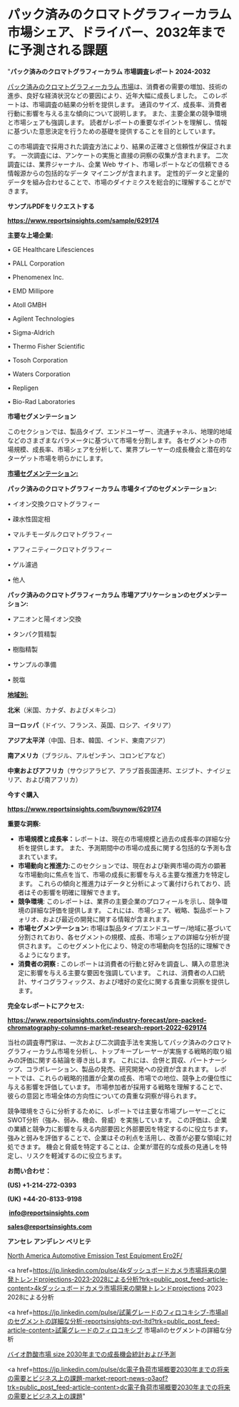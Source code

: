 # パック済みのクロマトグラフィーカラム市場シェア、ドライバー、2032年までに予測される課題

"<strong>パック済みのクロマトグラフィーカラム 市場調査レポート 2024-2032</strong>

<a href=https://www.reportsinsights.com/sample/629174>パック済みのクロマトグラフィーカラム 市場</a>は、消費者の需要の増加、技術の進歩、良好な経済状況などの要因により、近年大幅に成長しました。 このレポートは、市場調査の結果の分析を提供します。 通貨のサイズ、成長率、消費者行動に影響を与える主な傾向について説明します。 また、主要企業の競争環境と市場シェアも強調します。 読者がレポートの重要なポイントを理解し、情報に基づいた意思決定を行うための基礎を提供することを目的としています。

この市場調査で採用された調査方法により、結果の正確さと信頼性が保証されます。 一次調査には、アンケートの実施と直接の洞察の収集が含まれます。 二次調査には、業界ジャーナル、企業 Web サイト、市場レポートなどの信頼できる情報源からの包括的なデータ マイニングが含まれます。 定性的データと定量的データを組み合わせることで、市場のダイナミクスを総合的に理解することができます。

<strong><b>サンプルPDFをリクエストする</b></strong>

<a href=https://www.reportsinsights.com/sample/629174><strong><u>https://www.reportsinsights.com/sample/629174</u></strong></a>

<strong>主要な上場企業:</strong>

• GE Healthcare Lifesciences

• PALL Corporation

• Phenomenex Inc.

• EMD Millipore

• Atoll GMBH

• Agilent Technologies

• Sigma-Aldrich

• Thermo Fisher Scientific

• Tosoh Corporation

• Waters Corporation

• Repligen

• Bio-Rad Laboratories

<strong>市場セグメンテーション</strong>

このセクションでは、製品タイプ、エンドユーザー、流通チャネル、地理的地域などのさまざまなパラメータに基づいて市場を分割します。 各セグメントの市場規模、成長率、市場シェアを分析して、業界プレーヤーの成長機会と潜在的なターゲット市場を明らかにします。

<strong><u>市場セグメンテーション</u></strong><strong><u>:</u></strong>

<strong>パック済みのクロマトグラフィーカラム 市場タイプのセグメンテーション:</strong>

• イオン交換クロマトグラフィー

• 疎水性固定相

• マルチモーダルクロマトグラフィー

• アフィニティークロマトグラフィー

• ゲル濾過

• 他人

<strong>パック済みのクロマトグラフィーカラム 市場アプリケーションのセグメンテーション:</strong>

• アニオンと陽イオン交換

• タンパク質精製

• 樹脂精製

• サンプルの準備

• 脱塩

<strong><u>地域別</u></strong><strong><u>:</u></strong>

<strong>北米</strong>（米国、カナダ、およびメキシコ）

<strong>ヨーロッパ</strong>（ドイツ、フランス、英国、ロシア、イタリア）

<strong>アジア太平洋</strong>（中国、日本、韓国、インド、東南アジア）

<strong>南アメリカ</strong>（ブラジル、アルゼンチン、コロンビアなど）

<strong>中東およびアフリカ</strong>（サウジアラビア、アラブ首長国連邦、エジプト、ナイジェリア、および南アフリカ）

<strong>今すぐ購入</strong>

<a href=https://www.reportsinsights.com/buynow/629174><strong><u>https://www.reportsinsights.com/buynow/629174</u></strong></a>

<strong>重要な洞察:</strong>
<ul>
  <li><strong>市場規模と成長率：</strong>レポートは、現在の市場規模と過去の成長率の詳細な分析を提供します。 また、予測期間中の市場の成長に関する包括的な予測も含まれています。</li>
  <li><strong>市場動向と推進力:</strong>このセクションでは、現在および新興市場の両方の顕著な市場動向に焦点を当て、市場の成長に影響を与える主要な推進力を特定します。 これらの傾向と推進力はデータと分析によって裏付けられており、読者はその影響を明確に理解できます。</li>
  <li><strong>競争環境</strong>: このレポートは、業界の主要企業のプロフィールを示し、競争環境の詳細な評価を提供します。 これには、市場シェア、戦略、製品ポートフォリオ、および最近の開発に関する情報が含まれます。</li>
  <li><strong>市場セグメンテーション: </strong>市場は製品タイプ/エンドユーザー/地域に基づいて分割されており、各セグメントの規模、成長、市場シェアの詳細な分析が提供されます。 このセグメント化により、特定の市場動向を包括的に理解できるようになります。</li>
  <li><strong>消費者の洞察 : </strong>このレポートは消費者の行動と好みを調査し、購入の意思決定に影響を与える主要な要因を強調しています。 これは、消費者の人口統計、サイコグラフィックス、および嗜好の変化に関する貴重な洞察を提供します。</li>
</ul>
<strong>完全なレポートにアクセス:</strong>

<a href=https://www.reportsinsights.com/industry-forecast/pre-packed-chromatography-columns-market-research-report-2022-629174><strong><u><b>https://www.reportsinsights.com/industry-forecast/pre-packed-chromatography-columns-market-research-report-2022-629174</b></u></strong></a>

当社の調査専門家は、一次および二次調査手法を実施してパック済みのクロマトグラフィーカラム市場を分析し、トップキープレーヤーが実施する戦略的取り組みの評価に関する結論を導き出します。 これには、合併と買収、パートナーシップ、コラボレーション、製品の発売、研究開発への投資が含まれます。 レポートでは、これらの戦略的措置が企業の成長、市場での地位、競争上の優位性に与える影響を評価しています。 市場参加者が採用する戦略を理解することで、彼らの意図と市場全体の方向性についての貴重な洞察が得られます。

競争環境をさらに分析するために、レポートでは主要な市場プレーヤーごとにSWOT分析（強み、弱み、機会、脅威）を実施しています。 この評価は、企業の業績と競争力に影響を与える内部要因と外部要因を特定するのに役立ちます。 強みと弱みを評価することで、企業はその利点を活用し、改善が必要な領域に対処できます。 機会と脅威を特定することは、企業が潜在的な成長の見通しを特定し、リスクを軽減するのに役立ちます。

<strong>お問い合わせ：</strong>

<strong>(US) +1-214-272-0393</strong>

<strong>(UK) +44-20-8133-9198</strong>

<strong> </strong><a href=info@reportsinsights.com><strong><u>info@reportsinsights.com</u></strong></a>

<a href=sales@reportsinsights.com><strong><u>sales@reportsinsights.com</u></strong></a>

<strong>アンセレ アンデレン ベリヒテ</strong>

<a href=https://www.linkedin.com/pulse/north-america-automotive-emission-test-equipment-ero2f/>North America Automotive Emission Test Equipment Ero2F/</a>

<a href=https://jp.linkedin.com/pulse/4kダッシュボードカメラ市場将来の開発トレンドprojections-2023-2028による分析?trk=public_post_feed-article-content>4kダッシュボードカメラ市場将来の開発トレンドprojections 2023 2028による分析</a>

<a href=https://jp.linkedin.com/pulse/試薬グレードのフィロコキシブ-市場allのセグメントの詳細な分析-reportsinsights-pvt-ltd?trk=public_post_feed-article-content>試薬グレードのフィロコキシブ 市場allのセグメントの詳細な分析</a>

<a href=https://www.linkedin.com/pulse/バイオ酢酸市場-size-2030年までの成長機会統計および予測-reportsinsights-pvt-ltd-xgjff/>バイオ酢酸市場 size 2030年までの成長機会統計および予測</a>

<a href=https://jp.linkedin.com/pulse/dc電子負荷市場概要2030年までの将来の需要とビジネス上の課題-market-report-news-o3aof?trk=public_post_feed-article-content>dc電子負荷市場概要2030年までの将来の需要とビジネス上の課題</a>"

